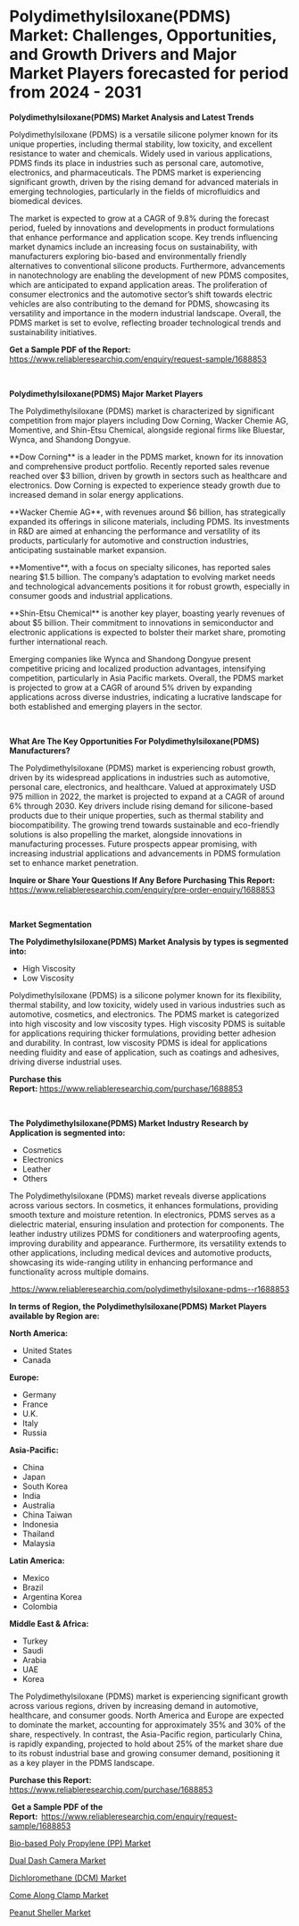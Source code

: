 <p><h1>Polydimethylsiloxane(PDMS) Market: Challenges, Opportunities, and Growth Drivers and Major Market Players forecasted for period from 2024 - 2031</h1></p><p><strong>Polydimethylsiloxane(PDMS) Market Analysis and Latest Trends</strong></p>
<p><p>Polydimethylsiloxane (PDMS) is a versatile silicone polymer known for its unique properties, including thermal stability, low toxicity, and excellent resistance to water and chemicals. Widely used in various applications, PDMS finds its place in industries such as personal care, automotive, electronics, and pharmaceuticals. The PDMS market is experiencing significant growth, driven by the rising demand for advanced materials in emerging technologies, particularly in the fields of microfluidics and biomedical devices.</p><p>The market is expected to grow at a CAGR of 9.8% during the forecast period, fueled by innovations and developments in product formulations that enhance performance and application scope. Key trends influencing market dynamics include an increasing focus on sustainability, with manufacturers exploring bio-based and environmentally friendly alternatives to conventional silicone products. Furthermore, advancements in nanotechnology are enabling the development of new PDMS composites, which are anticipated to expand application areas. The proliferation of consumer electronics and the automotive sector’s shift towards electric vehicles are also contributing to the demand for PDMS, showcasing its versatility and importance in the modern industrial landscape. Overall, the PDMS market is set to evolve, reflecting broader technological trends and sustainability initiatives.</p></p>
<p><strong>Get a Sample PDF of the Report:&nbsp;</strong> <a href="https://www.reliableresearchiq.com/enquiry/request-sample/1688853?utm_campaign=1087&utm_medium=2&utm_source=Github&utm_content=ia&utm_term=17102024&utm_id=polydimethylsiloxanepdms">https://www.reliableresearchiq.com/enquiry/request-sample/1688853</a></p>
<p>&nbsp;</p>
<p><strong>Polydimethylsiloxane(PDMS) Major Market Players</strong></p>
<p><p>The Polydimethylsiloxane (PDMS) market is characterized by significant competition from major players including Dow Corning, Wacker Chemie AG, Momentive, and Shin-Etsu Chemical, alongside regional firms like Bluestar, Wynca, and Shandong Dongyue.</p><p>**Dow Corning** is a leader in the PDMS market, known for its innovation and comprehensive product portfolio. Recently reported sales revenue reached over $3 billion, driven by growth in sectors such as healthcare and electronics. Dow Corning is expected to experience steady growth due to increased demand in solar energy applications.</p><p>**Wacker Chemie AG**, with revenues around $6 billion, has strategically expanded its offerings in silicone materials, including PDMS. Its investments in R&D are aimed at enhancing the performance and versatility of its products, particularly for automotive and construction industries, anticipating sustainable market expansion.</p><p>**Momentive**, with a focus on specialty silicones, has reported sales nearing $1.5 billion. The company’s adaptation to evolving market needs and technological advancements positions it for robust growth, especially in consumer goods and industrial applications.</p><p>**Shin-Etsu Chemical** is another key player, boasting yearly revenues of about $5 billion. Their commitment to innovations in semiconductor and electronic applications is expected to bolster their market share, promoting further international reach.</p><p>Emerging companies like Wynca and Shandong Dongyue present competitive pricing and localized production advantages, intensifying competition, particularly in Asia Pacific markets. Overall, the PDMS market is projected to grow at a CAGR of around 5% driven by expanding applications across diverse industries, indicating a lucrative landscape for both established and emerging players in the sector.</p></p>
<p>&nbsp;</p>
<p><strong>What Are The Key Opportunities For Polydimethylsiloxane(PDMS) Manufacturers?</strong></p>
<p><p>The Polydimethylsiloxane (PDMS) market is experiencing robust growth, driven by its widespread applications in industries such as automotive, personal care, electronics, and healthcare. Valued at approximately USD 975 million in 2022, the market is projected to expand at a CAGR of around 6% through 2030. Key drivers include rising demand for silicone-based products due to their unique properties, such as thermal stability and biocompatibility. The growing trend towards sustainable and eco-friendly solutions is also propelling the market, alongside innovations in manufacturing processes. Future prospects appear promising, with increasing industrial applications and advancements in PDMS formulation set to enhance market penetration.</p></p>
<p><strong>Inquire or Share Your Questions If Any Before Purchasing This Report:</strong> <a href="https://www.reliableresearchiq.com/enquiry/pre-order-enquiry/1688853?utm_campaign=1087&utm_medium=2&utm_source=Github&utm_content=ia&utm_term=17102024&utm_id=polydimethylsiloxanepdms">https://www.reliableresearchiq.com/enquiry/pre-order-enquiry/1688853</a></p>
<p>&nbsp;</p>
<p><strong>Market Segmentation</strong></p>
<p><strong>The Polydimethylsiloxane(PDMS) Market Analysis by types is segmented into:</strong></p>
<p><ul><li>High Viscosity</li><li>Low Viscosity</li></ul></p>
<p><p>Polydimethylsiloxane (PDMS) is a silicone polymer known for its flexibility, thermal stability, and low toxicity, widely used in various industries such as automotive, cosmetics, and electronics. The PDMS market is categorized into high viscosity and low viscosity types. High viscosity PDMS is suitable for applications requiring thicker formulations, providing better adhesion and durability. In contrast, low viscosity PDMS is ideal for applications needing fluidity and ease of application, such as coatings and adhesives, driving diverse industrial uses.</p></p>
<p><strong>Purchase this Report:&nbsp;</strong><a href="https://www.reliableresearchiq.com/purchase/1688853?utm_campaign=1087&utm_medium=2&utm_source=Github&utm_content=ia&utm_term=17102024&utm_id=polydimethylsiloxanepdms">https://www.reliableresearchiq.com/purchase/1688853</a></p>
<p>&nbsp;</p>
<p><strong>The Polydimethylsiloxane(PDMS) Market Industry Research by Application is segmented into:</strong></p>
<p><ul><li>Cosmetics</li><li>Electronics</li><li>Leather</li><li>Others</li></ul></p>
<p><p>The Polydimethylsiloxane (PDMS) market reveals diverse applications across various sectors. In cosmetics, it enhances formulations, providing smooth texture and moisture retention. In electronics, PDMS serves as a dielectric material, ensuring insulation and protection for components. The leather industry utilizes PDMS for conditioners and waterproofing agents, improving durability and appearance. Furthermore, its versatility extends to other applications, including medical devices and automotive products, showcasing its wide-ranging utility in enhancing performance and functionality across multiple domains.</p></p>
<p><a href="https://www.reliableresearchiq.com/polydimethylsiloxane-pdms--r1688853?utm_campaign=1087&utm_medium=2&utm_source=Github&utm_content=ia&utm_term=17102024&utm_id=polydimethylsiloxanepdms">&nbsp;https://www.reliableresearchiq.com/polydimethylsiloxane-pdms--r1688853</a></p>
<p><strong>In terms of Region, the Polydimethylsiloxane(PDMS) Market Players available by Region are:</strong></p>
<p>
    <p> <strong> North America: </strong>
        <ul>
            <li>United States</li>
            <li>Canada</li>
        </ul>
        </p> 
    <p> <strong> Europe: </strong>
        <ul>
            <li>Germany</li>
            <li>France</li>
            <li>U.K.</li>
            <li>Italy</li>
            <li>Russia</li>
        </ul>
        </p> 
    <p> <strong> Asia-Pacific: </strong>
        <ul>
            <li>China</li>
            <li>Japan</li>
            <li>South Korea</li>
            <li>India</li>
            <li>Australia</li>
            <li>China Taiwan</li>
            <li>Indonesia</li>
            <li>Thailand</li>
            <li>Malaysia</li>
        </ul>
        </p> 
    <p> <strong> Latin America: </strong>
        <ul>
            <li>Mexico</li>
            <li>Brazil</li>
            <li>Argentina Korea</li>
            <li>Colombia</li>
        </ul>
        </p> 
    <p> <strong> Middle East & Africa: </strong>
        <ul>
            <li>Turkey</li>
            <li>Saudi</li>
            <li>Arabia</li>
            <li>UAE</li>
            <li>Korea</li>
        </ul>
    </p>
    </p>
<p><p>The Polydimethylsiloxane (PDMS) market is experiencing significant growth across various regions, driven by increasing demand in automotive, healthcare, and consumer goods. North America and Europe are expected to dominate the market, accounting for approximately 35% and 30% of the share, respectively. In contrast, the Asia-Pacific region, particularly China, is rapidly expanding, projected to hold about 25% of the market share due to its robust industrial base and growing consumer demand, positioning it as a key player in the PDMS landscape.</p></p>
<p><strong>Purchase this Report: </strong><a href="https://www.reliableresearchiq.com/purchase/1688853?utm_campaign=1087&utm_medium=2&utm_source=Github&utm_content=ia&utm_term=17102024&utm_id=polydimethylsiloxanepdms">https://www.reliableresearchiq.com/purchase/1688853</a></p>
<p>&nbsp;<strong>Get a Sample PDF of the Report:&nbsp;&nbsp;</strong><a href="https://www.reliableresearchiq.com/enquiry/request-sample/1688853?utm_campaign=1087&utm_medium=2&utm_source=Github&utm_content=ia&utm_term=17102024&utm_id=polydimethylsiloxanepdms">https://www.reliableresearchiq.com/enquiry/request-sample/1688853</a></p>
<p><strong></strong></p>
<p><p><a href="https://github.com/janelbaub6/Market-Research-Report-List-1/blob/main/bio-based-poly-propylene-pp-market.md?utm_campaign=1087&utm_medium=2&utm_source=Github&utm_content=ia&utm_term=17102024&utm_id=polydimethylsiloxanepdms">Bio-based Poly Propylene (PP) Market</a></p><p><a href="https://www.linkedin.com/pulse/dual-dash-camera-market-analysis-product-segmentation-regional-gojbe?utm_campaign=1087&utm_medium=2&utm_source=Github&utm_content=ia&utm_term=17102024&utm_id=polydimethylsiloxanepdms">Dual Dash Camera Market</a></p><p><a href="https://github.com/wydramppetrox/Market-Research-Report-List-1/blob/main/dichloromethane-dcm-market.md?utm_campaign=1087&utm_medium=2&utm_source=Github&utm_content=ia&utm_term=17102024&utm_id=polydimethylsiloxanepdms">Dichloromethane (DCM) Market</a></p><p><a href="https://issuu.com/reportprime-2/docs/come-along-clamp-market-size-2030.p_0089b71ff5db9e?utm_campaign=1087&utm_medium=2&utm_source=Github&utm_content=ia&utm_term=17102024&utm_id=polydimethylsiloxanepdms">Come Along Clamp Market</a></p><p><a href="https://issuu.com/reportprime-2/docs/peanut-sheller-market-size-2030.ppt_cea364f0b1f397?utm_campaign=1087&utm_medium=2&utm_source=Github&utm_content=ia&utm_term=17102024&utm_id=polydimethylsiloxanepdms">Peanut Sheller Market</a></p></p>